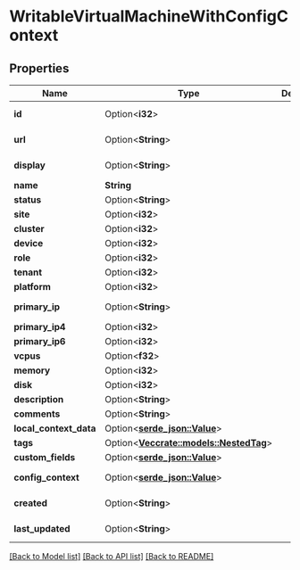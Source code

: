 # WritableVirtualMachineWithConfigContext

## Properties

Name | Type | Description | Notes
------------ | ------------- | ------------- | -------------
**id** | Option<**i32**> |  | [optional][readonly]
**url** | Option<**String**> |  | [optional][readonly]
**display** | Option<**String**> |  | [optional][readonly]
**name** | **String** |  | 
**status** | Option<**String**> |  | [optional]
**site** | Option<**i32**> |  | [optional]
**cluster** | Option<**i32**> |  | [optional]
**device** | Option<**i32**> |  | [optional]
**role** | Option<**i32**> |  | [optional]
**tenant** | Option<**i32**> |  | [optional]
**platform** | Option<**i32**> |  | [optional]
**primary_ip** | Option<**String**> |  | [optional][readonly]
**primary_ip4** | Option<**i32**> |  | [optional]
**primary_ip6** | Option<**i32**> |  | [optional]
**vcpus** | Option<**f32**> |  | [optional]
**memory** | Option<**i32**> |  | [optional]
**disk** | Option<**i32**> |  | [optional]
**description** | Option<**String**> |  | [optional]
**comments** | Option<**String**> |  | [optional]
**local_context_data** | Option<[**serde_json::Value**](.md)> |  | [optional]
**tags** | Option<[**Vec<crate::models::NestedTag>**](NestedTag.md)> |  | [optional]
**custom_fields** | Option<[**serde_json::Value**](.md)> |  | [optional]
**config_context** | Option<[**serde_json::Value**](.md)> |  | [optional][readonly]
**created** | Option<**String**> |  | [optional][readonly]
**last_updated** | Option<**String**> |  | [optional][readonly]

[[Back to Model list]](../README.md#documentation-for-models) [[Back to API list]](../README.md#documentation-for-api-endpoints) [[Back to README]](../README.md)


